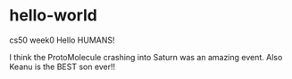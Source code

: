 # hello-world
cs50 week0
Hello HUMANS!

I think the ProtoMolecule crashing into Saturn was an amazing event.
Also Keanu is the BEST son ever!!

